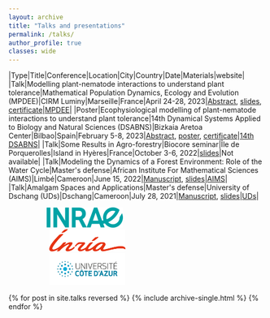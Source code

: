 ```yaml
---
layout: archive
title: "Talks and presentations"
permalink: /talks/
author_profile: true
classes: wide
---
```



|Type|Title|Conference|Location|City|Country|Date|Materials|website|
|Talk|Modelling plant-nematode interactions to understand plant tolerance|Mathematical Population Dynamics, Ecology and Evolution (MPDEE)|CIRM Luminy|Marseille|France|April 24-28, 2023|[Abstract](../../files/abstract_marseille_april_2023.pdf), [slides](../../files/talk_marseille_april_2023.pdf), [certificate](../../files/certificate_mpdee_conf_april_2023.pdf)|[MPDEE](https://conferences.cirm-math.fr/2769.html)|
|Poster|Ecophysiological modelling of plant-nematode interactions to understand plant tolerance|14th Dynamical Systems Applied to Biology and Natural Sciences (DSABNS)|Bizkaia Aretoa Center|Bilbao|Spain|February 5-8, 2023|[Abstract](../../files/abstract_dsabns_conf_feb_2023.pdf), [poster](../../files/poster_dsabns_conf_feb_2023.pdf), [certificate](../../files/certificate_dsabns_conf_feb_2023.pdf)|[14th DSABNS]([https://conferences.cirm-math.fr/2769.html](https://sites.google.com/bcamath.org/dsabns2023/home?authuser=0))|
|Talk|Some Results in Agro-forestry|Biocore seminar|Île de Porquerolles|Island in Hyères|France|October 3-6, 2022|[slides](../../files/porquerolles_seminar_october_2022.pdf)|Not available|
|Talk|Modeling the Dynamics of a Forest Environment: Role of the Water Cycle|Master's defense|African Institute For Mathematical Sciences (AIMS)|Limbé|Cameroon|June 15, 2022|[Manuscript](../../files/aims_master_thesis_2022.pdf), [slides](../../files/aims_thesis_defense_june_2022.pdf)|[AIMS](https://aims-cameroon.org/)|
|Talk|Amalgam Spaces and Applications|Master's defense|University of Dschang (UDs)|Dschang|Cameroon|July 28, 2021|[Manuscript](../../files/uds_master_thesis_2021.pdf), [slides](../../files/uds_thesis_defense_july_2021.pdf)|[UDs](https://www.univ-dschang.org/)|

<img src="../images/Inrae.png" width="150" hspace="75"> <img src="../images/Inria.png" width="150" hspace="80"> <img src="../images/UCA1.jpg" width="150" hspace="80"><br clear="left">

{% for post in site.talks reversed %}
  {% include archive-single.html %}
{% endfor %}
